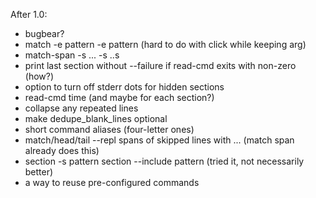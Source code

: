 
After 1.0:

* bugbear?
* match -e pattern -e pattern (hard to do with click while keeping arg)
* match-span -s ... -s ..s
* print last section without --failure if read-cmd exits with non-zero (how?)
* option to turn off stderr dots for hidden sections
* read-cmd time (and maybe for each section?)
* collapse any repeated lines
* make dedupe_blank_lines optional
* short command aliases (four-letter ones)
* match/head/tail --repl spans of skipped lines with ... (match span already does this)
* section -s pattern section --include pattern (tried it, not necessarily better)
* a way to reuse pre-configured commands
